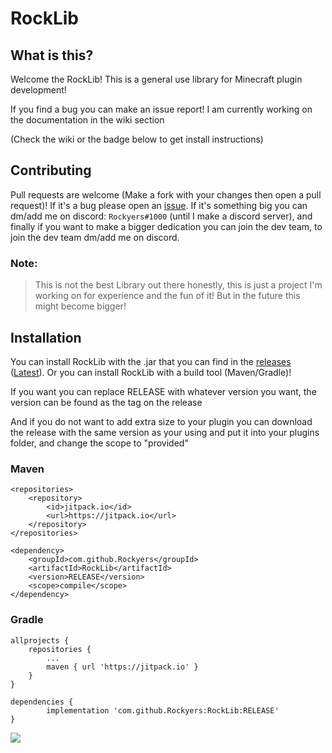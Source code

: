 # RockLib

## What is this?
Welcome the RockLib! This is a general use library for Minecraft plugin development!

If you find a bug you can make an issue report! I am currently working on the documentation in the wiki section

(Check the wiki or the badge below to get install instructions)

## Contributing
Pull requests are welcome (Make a fork with your changes then open a pull request)! If it's a bug please open an [issue](https://github.com/Rockyers/RockLib/issues/new). If it's something big you can dm/add me on discord: `Rockyers#1000` (until I make a discord server), and finally if you want 
to make a bigger dedication you can join the dev team, to join the dev team dm/add me on discord.
### Note:
> This is not the best Library out there honestly,
this is just a project I'm working on for experience and the fun of it!
But in the future this might become bigger!

## Installation
You can install RockLib with the .jar that you can find in the [releases](https://github.com/Rockyers/RockLib/releases) ([Latest](https://github.com/Rockyers/RockLib/releases/latest)).
Or you can install RockLib with a build tool (Maven/Gradle)! 

If you want you can replace RELEASE with whatever version you want, the version can be found as the tag on the release

And if you do not want to add extra size to your plugin you can download the release with the same version as your using and put it into your plugins folder, and change the scope to "provided"
### Maven
```maven
<repositories>
    <repository>
        <id>jitpack.io</id>
        <url>https://jitpack.io</url>
    </repository>
</repositories>

<dependency>
    <groupId>com.github.Rockyers</groupId>
    <artifactId>RockLib</artifactId>
    <version>RELEASE</version>
    <scope>compile</scope>
</dependency>
```

### Gradle
```gradel
allprojects {
    repositories {
        ...
        maven { url 'https://jitpack.io' }
    }
}

dependencies {
        implementation 'com.github.Rockyers:RockLib:RELEASE'
}
```
[![](https://jitpack.io/v/Rockyers/RockLib.svg)](https://jitpack.io/#Rockyers/RockLib)
